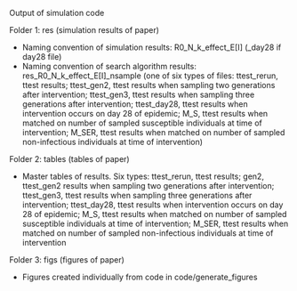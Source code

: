Output of simulation code

Folder 1: res (simulation results of paper)
- Naming convention of simulation results: R0_N_k_effect_E[I] (_day28 if day28 file)
- Naming convention of search algorithm results: res_R0_N_k_effect_E[I]_nsample (one of six types of files: ttest_rerun, ttest results; ttest_gen2, ttest results when sampling two generations after intervention; ttest_gen3, ttest results when sampling three generations after intervention; ttest_day28, ttest results when intervention occurs on day 28 of epidemic; M_S, ttest results when matched on number of sampled susceptible individuals at time of intervention; M_SER, ttest results when matched on number of sampled non-infectious individuals at time of intervention)

Folder 2: tables (tables of paper)
- Master tables of results. Six types: ttest_rerun, ttest results; gen2, ttest_gen2 results when sampling two generations after intervention; ttest_gen3, ttest results when sampling three generations after intervention; ttest_day28, ttest results when intervention occurs on day 28 of epidemic; M_S, ttest results when matched on number of sampled susceptible individuals at time of intervention; M_SER, ttest results when matched on number of sampled non-infectious individuals at time of intervention

Folder 3: figs (figures of paper)
- Figures created individually from code in code/generate_figures